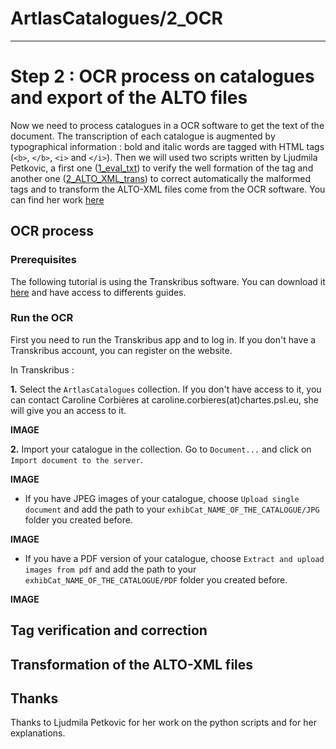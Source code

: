 # ArtlasCatalogues/2_OCR

---

# Step 2 : OCR process on catalogues and export of the ALTO files

Now we need to process catalogues in a OCR software to get the text of the document. The transcription of each catalogue is augmented by typographical information : bold and italic words are tagged with HTML tags (`<b>`, `</b>`, `<i>` and `</i>`). Then we will used two scripts written by Ljudmila Petkovic, a first one ([1_eval_txt](https://github.com/carolinecorbieres/ArtlasCatalogues/tree/master/2_OCR/1_eval_txt)) to verify the well formation of the tag and another one ([2_ALTO_XML_trans](https://github.com/carolinecorbieres/ArtlasCatalogues/tree/master/2_OCR/2_ALTO_XML_trans)) to correct automatically the malformed tags and to transform the ALTO-XML files come from the OCR software. You can find her work [here](https://github.com/ljpetkovic/OCR-cat)

## OCR process

### Prerequisites

The following tutorial is using the Transkribus software. You can download it [here](https://transkribus.eu/Transkribus/) and have access to differents guides. 

### Run the OCR

First you need to run the Transkribus app and to log in. If you don't have a Transkribus account, you can register on the website.   

In Transkribus :

**1.** Select the `ArtlasCatalogues` collection. If you don't have access to it, you can contact Caroline Corbières at caroline.corbieres(at)chartes.psl.eu, she will give you an access to it. 

**IMAGE**

**2.** Import your catalogue in the collection. Go to `Document...` and click on `Import document to the server`.

**IMAGE**

- If you have JPEG images of your catalogue, choose `Upload single document` and add the path to your `exhibCat_NAME_OF_THE_CATALOGUE/JPG` folder you created before.

**IMAGE**

- If you have a PDF version of your catalogue, choose `Extract and upload images from pdf` and add the path to your `exhibCat_NAME_OF_THE_CATALOGUE/PDF` folder you created before.

**IMAGE**


## Tag verification and correction

## Transformation of the ALTO-XML files

## Thanks

Thanks to Ljudmila Petkovic for her work on the python scripts and for her explanations.
